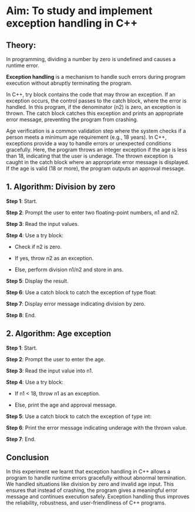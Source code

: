 # Aim: To study and implement exception handling in C++

## Theory:

In programming, dividing a number by zero is undefined and causes a runtime error. 

**Exception handling** is a mechanism to handle such errors during program execution without abruptly terminating the program. 

In C++, try block contains the code that may throw an exception. If an exception occurs, the control passes to the catch block, where the error is handled. 
In this program, if the denominator (n2) is zero, an exception is thrown. The catch block catches this exception and prints an appropriate error message, preventing the program from crashing.

Age verification is a common validation step where the system checks if a person meets a minimum age requirement (e.g., 18 years). 
In C++, exceptions provide a way to handle errors or unexpected conditions gracefully. Here, the program throws an integer exception if the age is less than 18, indicating that the user is underage.
The thrown exception is caught in the catch block where an appropriate error message is displayed. If the age is valid (18 or more), the program outputs an approval message.

## 1. Algorithm: Division by zero

**Step 1**: Start.

**Step 2**: Prompt the user to enter two floating-point numbers, n1 and n2.

**Step 3**: Read the input values.

**Step 4**: Use a try block:

- Check if n2 is zero.

- If yes, throw n2 as an exception.

- Else, perform division n1/n2 and store in ans.

**Step 5**: Display the result.

**Step 6**: Use a catch block to catch the exception of type float:

**Step 7**: Display error message indicating division by zero.

**Step 8**: End.

## 2. Algorithm: Age exception

**Step 1**: Start.

**Step 2**: Prompt the user to enter the age.

**Step 3**: Read the input value into n1.

**Step 4**: Use a try block:

- If n1 < 18, throw n1 as an exception.

- Else, print the age and approval message.

**Step 5**: Use a catch block to catch the exception of type int:

**Step 6**: Print the error message indicating underage with the thrown value.

**Step 7**: End.

## Conclusion

In this experiment we learnt that exception handling in C++ allows a program to handle runtime errors gracefully without abnormal termination. We handled situations like division by zero and invalid age input.
This ensures that instead of crashing, the program gives a meaningful error message and continues execution safely. Exception handling thus improves the reliability, robustness, and user-friendliness of C++ programs.
